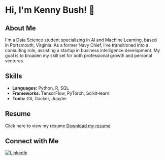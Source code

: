 # Hi, I'm Kenny Bush! 👋

## About Me
I'm a Data Science student specializing in AI and Machine Learning, based in Portsmouth, Virginia. As a former Navy Chief, I've transitioned into a consulting role, assisting a startup in business intelligence development. My goal is to broaden my skill set for both professional growth and personal ventures.

## Skills
- **Languages:** Python, R, SQL
- **Frameworks:** TensorFlow, PyTorch, Scikit-learn
- **Tools:** Git, Docker, Jupyter

## Resume
Click here to view my resume
<a href="assets/Kenny Bush Resume Civilian July 2024.pdf" download>Download my resume</a>


## Connect with Me
[![LinkedIn](https://img.shields.io/badge/LinkedIn-0077B5?style=for-the-badge&logo=linkedin&logoColor=white)](https://www.linkedin.com/in/ronald-k-bush/)
